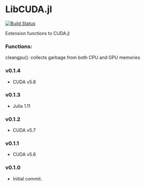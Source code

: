 # LibCUDA.jl

[![Build Status](https://github.com/cirobr/LibCUDA.jl/actions/workflows/CI.yml/badge.svg?branch=main)](https://github.com/cirobr/LibCUDA.jl/actions/workflows/CI.yml?query=branch%3Amain)

Extension functions to CUDA.jl


### Functions:
cleangpu(): collects garbage from both CPU and GPU memories


### v0.1.4
* CUDA v5.8

### v0.1.3
* Julia 1.11

### v0.1.2
* CUDA v5.7

### v0.1.1
* CUDA v5.6

### v0.1.0
* Initial commit.
